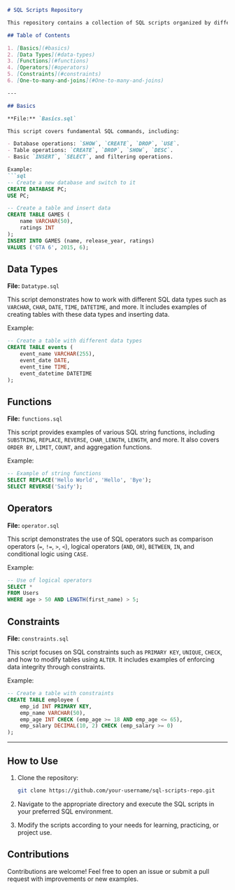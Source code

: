 ```markdown
# SQL Scripts Repository

This repository contains a collection of SQL scripts organized by different categories, covering basic SQL commands, data types, functions, operators, and constraints. These scripts can be used for learning and practicing SQL concepts.

## Table of Contents

1. [Basics](#basics)
2. [Data Types](#data-types)
3. [Functions](#functions)
4. [Operators](#operators)
5. [Constraints](#constraints)
6. [One-to-many-and-joins](#One-to-many-and-joins)

---

## Basics

**File:** `Basics.sql`

This script covers fundamental SQL commands, including:

- Database operations: `SHOW`, `CREATE`, `DROP`, `USE`.
- Table operations: `CREATE`, `DROP`, `SHOW`, `DESC`.
- Basic `INSERT`, `SELECT`, and filtering operations.

Example:
```sql
-- Create a new database and switch to it
CREATE DATABASE PC;
USE PC;

-- Create a table and insert data
CREATE TABLE GAMES (
    name VARCHAR(50),
    ratings INT
);
INSERT INTO GAMES (name, release_year, ratings)
VALUES ('GTA 6', 2015, 6);
```

## Data Types

**File:** `Datatype.sql`

This script demonstrates how to work with different SQL data types such as `VARCHAR`, `CHAR`, `DATE`, `TIME`, `DATETIME`, and more. It includes examples of creating tables with these data types and inserting data.

Example:
```sql
-- Create a table with different data types
CREATE TABLE events (
    event_name VARCHAR(255),
    event_date DATE,
    event_time TIME,
    event_datetime DATETIME
);
```

## Functions

**File:** `functions.sql`

This script provides examples of various SQL string functions, including `SUBSTRING`, `REPLACE`, `REVERSE`, `CHAR_LENGTH`, `LENGTH`, and more. It also covers `ORDER BY`, `LIMIT`, `COUNT`, and aggregation functions.

Example:
```sql
-- Example of string functions
SELECT REPLACE('Hello World', 'Hello', 'Bye');
SELECT REVERSE('Saify');
```

## Operators

**File:** `operator.sql`

This script demonstrates the use of SQL operators such as comparison operators (`=`, `!=`, `>`, `<`), logical operators (`AND`, `OR`), `BETWEEN`, `IN`, and conditional logic using `CASE`.

Example:
```sql
-- Use of logical operators
SELECT *
FROM Users
WHERE age > 50 AND LENGTH(first_name) > 5;
```

## Constraints

**File:** `constraints.sql`

This script focuses on SQL constraints such as `PRIMARY KEY`, `UNIQUE`, `CHECK`, and how to modify tables using `ALTER`. It includes examples of enforcing data integrity through constraints.

Example:
```sql
-- Create a table with constraints
CREATE TABLE employee (
    emp_id INT PRIMARY KEY,
    emp_name VARCHAR(50),
    emp_age INT CHECK (emp_age >= 18 AND emp_age <= 65),
    emp_salary DECIMAL(10, 2) CHECK (emp_salary >= 0)
);
```

---

## How to Use

1. Clone the repository:
    ```bash
    git clone https://github.com/your-username/sql-scripts-repo.git
    ```

2. Navigate to the appropriate directory and execute the SQL scripts in your preferred SQL environment.

3. Modify the scripts according to your needs for learning, practicing, or project use.

## Contributions

Contributions are welcome! Feel free to open an issue or submit a pull request with improvements or new examples.